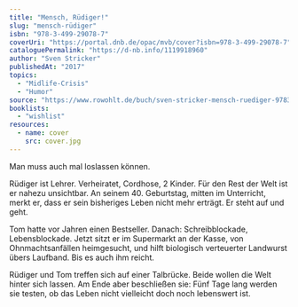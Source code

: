 ```yaml
---
title: "Mensch, Rüdiger!"
slug: "mensch-rüdiger"
isbn: "978-3-499-29078-7"
coverUri: "https://portal.dnb.de/opac/mvb/cover?isbn=978-3-499-29078-7"
cataloguePermalink: "https://d-nb.info/1119918960"
author: "Sven Stricker"
publishedAt: "2017"
topics:
  - "Midlife-Crisis"
  - "Humor"
source: "https://www.rowohlt.de/buch/sven-stricker-mensch-ruediger-9783499290787"
booklists:
  - "wishlist"
resources:
  - name: cover
    src: cover.jpg
---
```

Man muss auch mal loslassen können.

Rüdiger ist Lehrer. Verheiratet, Cordhose, 2 Kinder. Für den Rest der Welt ist 
er nahezu unsichtbar. An seinem 40. Geburtstag, mitten im Unterricht, merkt er, 
dass er sein bisheriges Leben nicht mehr erträgt. Er steht auf und geht.

Tom hatte vor Jahren einen Bestseller. Danach: Schreibblockade, Lebensblockade. 
Jetzt sitzt er im Supermarkt an der Kasse, von Ohnmachtsanfällen heimgesucht, 
und hilft biologisch verteuerter Landwurst übers Laufband. Bis es auch ihm 
reicht.

Rüdiger und Tom treffen sich auf einer Talbrücke. Beide wollen die Welt hinter 
sich lassen. Am Ende aber beschließen sie: Fünf Tage lang werden sie testen, 
ob das Leben nicht vielleicht doch noch lebenswert ist.